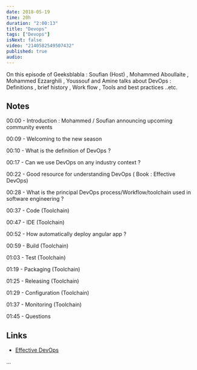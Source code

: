 ```yaml
---
date: 2018-05-19
time: 20h
duration: "2:00:13"
title: "Devops"
tags: ["Devops"]
isNext: false
video: "2140582549507432"
published: true
audio:
---
```


On this episode of Geeksblabla : Soufian (Host) , Mohammed Aboullaite , Mohammed Ezzarghili , Youssouf and Amine talks about DevOps : Definitions , brief history , Work flow , Tools and best practices ..etc.

## Notes

00:00 - Introduction : Mohammed / Soufian announcing upcoming community events

00:09 - Welcoming to the new season

00:10 - What is the definition of DevOps ?

00:17 - Can we use DevOps on any industry context ?

00:22 - Good resource for understanding DevOps ( Book : Effective DevOps)

00:28 - What is the principal DevOps process/Workflow/toolchain used in software engineering ?

00:37 - Code (Toolchain)

00:47 - IDE (Toolchain)

00:52 - How automatically deploy angular app ?

00:59 - Build (Toolchain)

01:03 - Test (Toolchain)

01:19 - Packaging (Toolchain)

01:25 - Releasing (Toolchain)

01:29 - Configuration (Toolchain)

01:37 - Monitoring (Toolchain)

01:45 - Questions

## Links

- [Effective DevOps](http://shop.oreilly.com/product/0636920039846.do)

...

